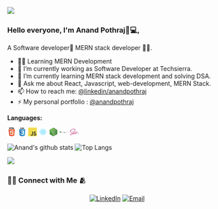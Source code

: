 ![](https://user-images.githubusercontent.com/75027034/192985612-37ad01c4-be46-4f77-92d2-ac38cba9baa8.png)

### Hello everyone, I'm Anand Pothraj👦💻,
A Software developer🎯 MERN stack developer 💪🌈.

- 👨‍💻 Learning MERN Development
- 🔭 I’m currently working as Software Developer at Techsierra.
- 🌱 I’m currently learning MERN stack development and solving DSA.
- 💬 Ask me about React, Javascript, web-development, MERN Stack.
- 📫 How to reach me: [@linkedin/anandpothraj](https://www.linkedin.com/in/anandpothraj/)
- ⚡ My personal portfolio : [@anandpothraj](https://anandpothraj.netlify.app/)

**Languages:**  

<code><img height="20" src="https://raw.githubusercontent.com/github/explore/80688e429a7d4ef2fca1e82350fe8e3517d3494d/topics/html/html.png"></code>
<code><img height="20" src="https://raw.githubusercontent.com/github/explore/80688e429a7d4ef2fca1e82350fe8e3517d3494d/topics/css/css.png"></code>
<code><img height="20" src="https://raw.githubusercontent.com/github/explore/80688e429a7d4ef2fca1e82350fe8e3517d3494d/topics/javascript/javascript.png"></code>
<code><img height="20" src="https://raw.githubusercontent.com/github/explore/80688e429a7d4ef2fca1e82350fe8e3517d3494d/topics/react/react.png"></code>
<code><img height="20" src="https://raw.githubusercontent.com/github/explore/80688e429a7d4ef2fca1e82350fe8e3517d3494d/topics/nodejs/nodejs.png"></code>
<code><img height="20" src="https://raw.githubusercontent.com/github/explore/80688e429a7d4ef2fca1e82350fe8e3517d3494d/topics/mongodb/mongodb.png"></code>
<code><img height="20" src="https://raw.githubusercontent.com/github/explore/80688e429a7d4ef2fca1e82350fe8e3517d3494d/topics/sass/sass.png"></code>

![Anand's github stats](https://github-readme-stats.vercel.app/api?username=anandpothraj&theme=tokyonight&show_icons=true&hide=["issues"])
![Top Langs](https://github-readme-stats.vercel.app/api/top-langs/?username=anandpothraj&theme=tokyonight&layout=compact)

![](https://komarev.com/ghpvc/?username=anandpothraj)

<h3> 🤝🏻 Connect with Me 🫂 </h3>

<p align="center">
<a href="https://www.linkedin.com/in/anand-pothraj-599910195/"><img alt="LinkedIn" src="https://img.shields.io/badge/LinkedIn-Anand%20Pothraj-blue?style=flat-square&logo=linkedin"></a>
<a href="mailto:anandpothraj11052001@gmail.com"><img alt="Email" src="https://img.shields.io/badge/Email-anandpothraj11052001@gmail.com-blue?style=flat-square&logo=gmail"></a>
</p>

 <!--⭐️ From [Anand Pothraj](https://github.com/anandpothraj)-->
